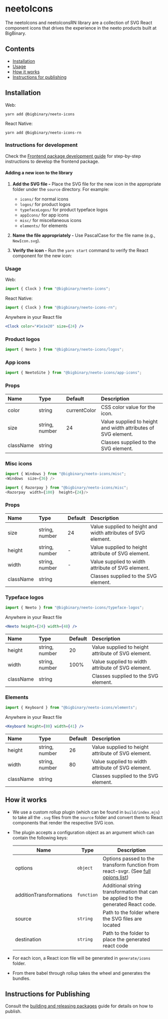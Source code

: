 # neetoIcons

The neetoIcons and neetoIconsRN library are a collection of SVG React component icons that drives
the experience in the neeto products built at BigBinary.

## Contents

- [Installation](#installation)
- [Usage](#usage)
- [How it works](#how-it-works)
- [Instructions for publishing](#instructions-for-publishing)

## Installation

Web:

```
yarn add @bigbinary/neeto-icons
```

React Native:

```
yarn add @bigbinary/neeto-icons-rn
```

### Instructions for development

Check the [Frontend package development guide](https://neeto-engineering.neetokb.com/p/a-d34cb4b0) for step-by-step instructions to develop the frontend package.

#### Adding a new icon to the library

1. **Add the SVG file -**
   Place the SVG file for the new icon in the appropriate folder under the `source` directory. For example:
   - `icons/` for normal icons
   - `logos/` for product logos
   - `typefaceLogos/` for product typeface logos
   - `appIcons/` for app icons
   - `misc/` for miscellaneous icons
   - `elements/` for elements

2. **Name the file appropriately -**
   Use PascalCase for the file name (e.g., `NewIcon.svg`).

3. **Verify the icon -**
   Run the `yarn start` command to verify the React component for the new icon:

### Usage

Web:

```javascript
import { Clock } from "@bigbinary/neeto-icons";
```

React Native:

```javascript
import { Clock } from "@bigbinary/neeto-icons-rn";
```

Anywhere in your React file

```jsx
<Clock color="#1e1e20" size={24} />
```

### Product logos

```javascript
import { Neeto } from "@bigbinary/neeto-icons/logos";
```

### App icons

```javascript
import { NeetoSite } from "@bigbinary/neeto-icons/app-icons";
```

### Props

| Name      | Type           | Default      | Description                                                   |
| :-------- | :------------- | :----------- | :------------------------------------------------------------ |
| color     | string         | currentColor | CSS color value for the icon.                                 |
| size      | string, number | 24           | Value supplied to height and width attributes of SVG element. |
| className | string         |              | Classes supplied to the SVG element.                          |


### Misc icons

```javascript
import { Windows } from "@bigbinary/neeto-icons/misc";
<Windows  size={36} />
```

```javascript
import { Razorpay } from "@bigbinary/neeto-icons/misc";
<Razorpay  width={100}  height={24}/>
```


### Props

| Name      | Type           | Default      | Description                                                   |
| :-------- | :------------- | :----------- | :------------------------------------------------------------ |
| size      | string, number | 24           | Value supplied to height and width attributes of SVG element. |
| height    | string, number | -            | Value supplied to height attribute of SVG element.            |
| width     | string, number | -            | Value supplied to width attribute of SVG element.             |
| className | string         |              | Classes supplied to the SVG element.                          |


### Typeface logos

```javascript
import { Neeto } from "@bigbinary/neeto-icons/typeface-logos";
```

Anywhere in your React file

```jsx
<Neeto height={24} width={48} />
```

| Name      | Type           | Default | Description                                        |
| :-------- | :------------- | :------ | :------------------------------------------------- |
| height    | string, number | 20      | Value supplied to height attribute of SVG element. |
| width     | string, number | 100%    | Value supplied to width attribute of SVG element.  |
| className | string         |         | Classes supplied to the SVG element.               |



### Elements

```javascript
import { Keyboard } from "@bigbinary/neeto-icons/elements";
```

Anywhere in your React file

```jsx
<Keyboard height={80} width={41} />
```

| Name      | Type           | Default | Description                                        |
| :-------- | :------------- | :------ | :------------------------------------------------- |
| height    | string, number | 26      | Value supplied to height attribute of SVG element. |
| width     | string, number | 80      | Value supplied to width attribute of SVG element.  |
| className | string         |         | Classes supplied to the SVG element.               |



## How it works

- We use a custom rollup plugin (which can be found in `build/index.mjs`) to
  take all the `.svg` files from the `source` folder and convert them to React
  components that render the respective SVG icon.
- The plugin accepts a configuration object as an argument which can contain the
  following keys:

  | Name                    | Type       | Description                                                                                                              |
  | ----------------------- | ---------- | ------------------------------------------------------------------------------------------------------------------------ |
  | options                 | `object`   | Options passed to the transform function from react-svgr. (See [full opions list](https://react-svgr.com/docs/options/)) |
  | additionTransformations | `function` | Additional string transformation that can be applied to the generated React code.                                        |
  | source                  | `string`   | Path to the folder where the SVG files are located                                                                       |
  | destination             | `string`   | Path to the folder to place the generated react code                                                                     |

- For each icon, a React icon file will be generated in `generate/icons` folder.
- From there babel through rollup takes the wheel and generates the bundles.

## Instructions for Publishing

Consult the [building and releasing packages](https://neeto-engineering.neetokb.com/articles/building-and-releasing-packages) guide for details on how to publish.

